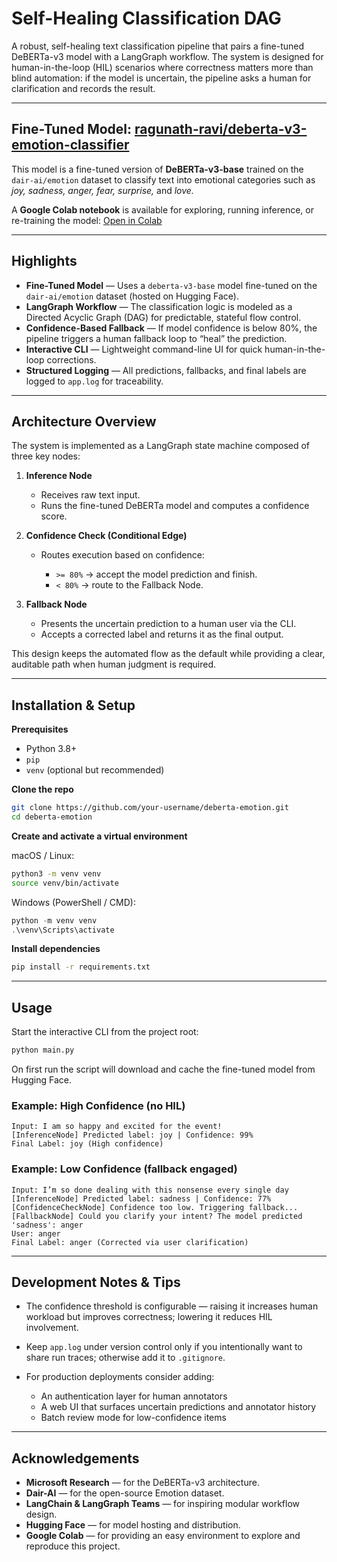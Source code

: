 # Self-Healing Classification DAG

A robust, self-healing text classification pipeline that pairs a fine-tuned DeBERTa-v3 model with a LangGraph workflow. The system is designed for human-in-the-loop (HIL) scenarios where correctness matters more than blind automation: if the model is uncertain, the pipeline asks a human for clarification and records the result.

---

## Fine-Tuned Model: [ragunath-ravi/deberta-v3-emotion-classifier](https://huggingface.co/ragunath-ravi/deberta-v3-emotion-classifier)

This model is a fine-tuned version of **DeBERTa-v3-base** trained on the `dair-ai/emotion` dataset to classify text into emotional categories such as *joy, sadness, anger, fear, surprise,* and *love.*

A **Google Colab notebook** is available for exploring, running inference, or re-training the model:
 [Open in Colab](https://colab.research.google.com/drive/1pWX64LDP9SHyWrr0Gy-Uwiur1SdcOPRj?usp=sharing)

---

##  Highlights

* **Fine-Tuned Model** — Uses a `deberta-v3-base` model fine-tuned on the `dair-ai/emotion` dataset (hosted on Hugging Face).
* **LangGraph Workflow** — The classification logic is modeled as a Directed Acyclic Graph (DAG) for predictable, stateful flow control.
* **Confidence-Based Fallback** — If model confidence is below 80%, the pipeline triggers a human fallback loop to “heal” the prediction.
* **Interactive CLI** — Lightweight command-line UI for quick human-in-the-loop corrections.
* **Structured Logging** — All predictions, fallbacks, and final labels are logged to `app.log` for traceability.

---

## Architecture Overview

The system is implemented as a LangGraph state machine composed of three key nodes:

1. **Inference Node**

   * Receives raw text input.
   * Runs the fine-tuned DeBERTa model and computes a confidence score.
2. **Confidence Check (Conditional Edge)**

   * Routes execution based on confidence:

     * `>= 80%` → accept the model prediction and finish.
     * `< 80%` → route to the Fallback Node.
3. **Fallback Node**

   * Presents the uncertain prediction to a human user via the CLI.
   * Accepts a corrected label and returns it as the final output.

This design keeps the automated flow as the default while providing a clear, auditable path when human judgment is required.

---

## Installation & Setup

**Prerequisites**

* Python 3.8+
* `pip`
* `venv` (optional but recommended)

**Clone the repo**

```bash
git clone https://github.com/your-username/deberta-emotion.git
cd deberta-emotion
```

**Create and activate a virtual environment**

macOS / Linux:

```bash
python3 -m venv venv
source venv/bin/activate
```

Windows (PowerShell / CMD):

```powershell
python -m venv venv
.\venv\Scripts\activate
```

**Install dependencies**

```bash
pip install -r requirements.txt
```

---

## Usage

Start the interactive CLI from the project root:

```bash
python main.py
```

On first run the script will download and cache the fine-tuned model from Hugging Face.

### Example: High Confidence (no HIL)

```
Input: I am so happy and excited for the event!
[InferenceNode] Predicted label: joy | Confidence: 99%
Final Label: joy (High confidence)
```

### Example: Low Confidence (fallback engaged)

```
Input: I’m so done dealing with this nonsense every single day
[InferenceNode] Predicted label: sadness | Confidence: 77%
[ConfidenceCheckNode] Confidence too low. Triggering fallback...
[FallbackNode] Could you clarify your intent? The model predicted 'sadness': anger
User: anger
Final Label: anger (Corrected via user clarification)
```

---

## Development Notes & Tips

* The confidence threshold is configurable — raising it increases human workload but improves correctness; lowering it reduces HIL involvement.
* Keep `app.log` under version control only if you intentionally want to share run traces; otherwise add it to `.gitignore`.
* For production deployments consider adding:

  * An authentication layer for human annotators
  * A web UI that surfaces uncertain predictions and annotator history
  * Batch review mode for low-confidence items

---

## Acknowledgements

* **Microsoft Research** — for the DeBERTa-v3 architecture.
* **Dair-AI** — for the open-source Emotion dataset.
* **LangChain & LangGraph Teams** — for inspiring modular workflow design.
* **Hugging Face** — for model hosting and distribution.
* **Google Colab** — for providing an easy environment to explore and reproduce this project.
